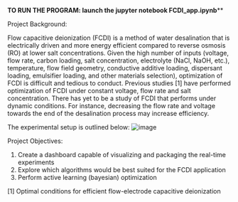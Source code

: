 **TO RUN THE PROGRAM: launch the jupyter notebook FCDI_app.ipynb****

Project Background:

Flow capacitive deionization (FCDI) is a method of water desalination that is electrically driven and more energy efficient compared to reverse osmosis (RO) at lower salt concentrations. Given the high number of inputs (voltage, flow rate, carbon loading, salt concentration, electrolyte (NaCl, NaOH, etc.), temperature, flow field geometry, conductive additive loading, dispersant loading, emulsifier loading, and other materials selection), optimization of FCDI is difficult and tedious to conduct. Previous studies [1] have performed optimization of FCDI under constant voltage, flow rate and salt concentration. There has yet to be a study of FCDI that performs under dynamic conditions. For instance, decreasing the flow rate and voltage towards the end of the desalination process may increase efficiency. 

The experimental setup is outlined below: 
![image](https://user-images.githubusercontent.com/14908470/205165257-d47d0086-d475-4ed7-9620-349fa3a55e2a.png)


Project Objectives:
1) Create a dashboard capable of visualizing and packaging the real-time experiments
2) Explore which algorithms would be best suited for the FCDI application
3) Perform active learning (bayesian) optimization




[1] Optimal conditions for efficient flow-electrode capacitive deionization

